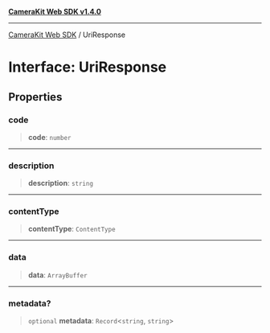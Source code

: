 [**CameraKit Web SDK v1.4.0**](../README.md)

***

[CameraKit Web SDK](../globals.md) / UriResponse

# Interface: UriResponse

## Properties

### code

> **code**: `number`

***

### description

> **description**: `string`

***

### contentType

> **contentType**: `ContentType`

***

### data

> **data**: `ArrayBuffer`

***

### metadata?

> `optional` **metadata**: `Record`\<`string`, `string`\>
